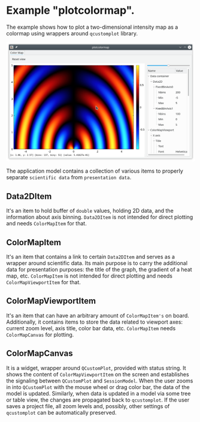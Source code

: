 # Example "plotcolormap".

The example shows how to plot a two-dimensional intensity map as a colormap
using wrappers around `qcustomplot` library. 

![plotgraphs](../../doc/plotcolormap.png)

The application model contains a collection of various items to 
properly separate `scientific data` from `presentation data`. 

## Data2DItem

It's an item to hold buffer of `double` values, holding 2D data, and the information about axis binning. `Data2DItem` is not intended for direct plotting and needs `ColorMapItem` for that.

## ColorMapItem

It's an item that contains a link to certain `Data2DItem` and serves as a wrapper around scientific data. Its main purpose is to carry the additional data for presentation purposes: the title of the graph, the gradient of a heat map, etc.
`ColorMapItem` is not intended for direct plotting and needs `ColorMapViewportItem` for that.

## ColorMapViewportItem

It's an item that can have an arbitrary amount of `ColorMapItem's` on board. Additionally, it contains items to store the data related to viewport axes: current zoom level, axis title, color bar data, etc. `ColorMapItem` needs `ColorMapCanvas` for plotting.

## ColorMapCanvas

It is a widget, wrapper around `QCustomPlot`, provided with status string.
It shows the content of `ColorMapViewportItem` on the screen and establishes the signaling between `QCustomPlot` and `SessionModel`.
When the user zooms in into `QCustomPlot` with the mouse wheel or drag color bar, the data of the model is updated. Similarly, when data is updated in a model via some tree or table view, the changes are propagated back to `qcustomplot`.
If the user saves a project file, all zoom levels and, possibly, other settings of `qcustomplot` can be automatically preserved.


